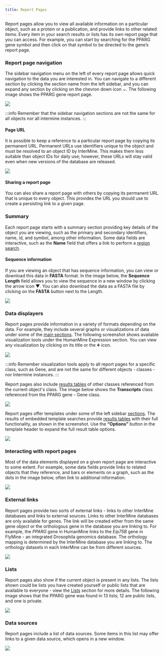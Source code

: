 ```yaml
---
title: Report Pages
---
```


Report pages allow you to view all available information on a particular object, such as a protein or a publication, and provide links to other related items. Every item in your search results or lists has its own report page that you can access. For example, you can start by searching for the PPARG gene symbol and then click on that symbol to be directed to the gene’s report page. 

### Report page navigation

The sidebar navigation menu on the left of every report page allows quick navigation to the data you are interested in. You can navigate to a different section by clicking the section name from the left sidebar, and you can expand any section by clicking on the chevron down icon ⌄. The following image shows the PPARG gene report page.

![](</img/report-pages-pparg-1 (1).png>)

:::info
Remember that the sidebar navigation sections are not the same for all objects nor all intermine instances.
:::

#### Page URL

It is possible to keep a reference to a particular report page by copying its permanent URL. Permanent URLs use identifiers unique to the object and must be resolved to an object ID by InterMine. This makes them less suitable than object IDs for daily use; however, these URLs will stay valid even when new versions of the database are released.

![](/img/copy-url.png)

#### Sharing a report page

You can also share a report page with others by copying its permanent URL that is unique to every object. This provides the URL you should use to create a persisting link to a given page. 

### Summary

Each report page starts with a summary section providing key details of the object you are viewing, such as the primary and secondary identifiers, name, id, and symbol, among other information. Some data fields are interactive, such as the **Name** field that offers a link to perform a [region search](region-search.md). 

#### Sequence information

If you are viewing an object that has sequence information, you can view or download this data in **FASTA** format.  In the image below, the **Sequence Length** field allows you to view the sequence in a new window by clicking the arrow icon ▼. You can also download the data as a FASTA file by clicking on the **FASTA** button next to the Length.

![](/img/report-pages-summary-pparg-2.png)

### Data displayers

Report pages provide information in a variety of formats depending on the data. For example, they include several graphs or visualizations of data under some of the [main sections](report-pages.md#report-page-navigation). The following screenshot shows available visualization tools under the HumanMine Expression section. You can view any visualization by clicking on its title or the ➕ icon.

![](/img/visualizations-updated.png)

:::info
Remember visualization tools apply to all report pages for a specific class, such as Gene, and are not the same for different objects - classes - nor Intermine instances. 
:::

Report pages also include [results tables](results-tables.md) of other classes referenced from the current object's class. The image below shows the **Transcripts** class referenced from the PPARG gene - Gene class. 

![](/img/transcript-class-updated.png)

Report pages offer templates under some of the left sidebar [sections](report-pages.md#report-page-navigation). The results of embedded template searches provide [results tables](results-tables.md) with their full functionality, as shown in the screenshot. Use the **“Options”** button in the template header to expand the full result table options.

![](</img/go-template (1).png>)

### Interacting with report pages

Most of the data elements displayed on a given report page are interactive to some extent. For example, some data fields provide links to related objects that they reference, and bars or elements on a graph, such as the dots in the image below, often link to additional information.  

![](/img/exp-visualizer-updated.png)

### External links

Report pages provide two sorts of external links - links to other InterMine databases and links to external sources. Links to other InterMine databases are only available for genes. The link will be created either from the same gene object or the orthologous gene in the database you are linking to. For example, the _PPARG_ gene in HumanMine links to the _Eip75B_ gene in FlyMine - an integrated Drosophila genomics database. The orthology mapping is determined by the InterMine database you are linking to. The orthology datasets in each InterMine can be from different sources.

![](</img/report-pages-data-sources-updated (1).png>)

### Lists

Report pages also show if the current object is present in any lists. The lists shown could be lists you have created yourself or public lists that are available to everyone - view the [Lists](lists/lists.md) section for more details. The following image shows that the PPARG gene was found in 13 lists; 12 are public lists, and one is private. 

![](/img/report-pages-lists.png)

### **Data sources**

Report pages include a list of data sources. Some items in this list may offer links to a given data source, which opens in a new window. 

![](/img/report-pages-data-sources.png)

